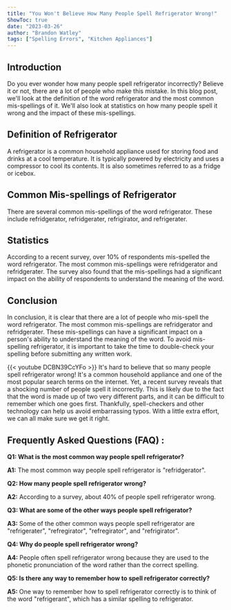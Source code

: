 ```yaml
---
title: "You Won't Believe How Many People Spell Refrigerator Wrong!"
ShowToc: true 
date: "2023-03-26"
author: "Brandon Watley" 
tags: ["Spelling Errors", "Kitchen Appliances"]
---
```

## Introduction 

Do you ever wonder how many people spell refrigerator incorrectly? Believe it or not, there are a lot of people who make this mistake. In this blog post, we'll look at the definition of the word refrigerator and the most common mis-spellings of it. We'll also look at statistics on how many people spell it wrong and the impact of these mis-spellings. 

## Definition of Refrigerator 

A refrigerator is a common household appliance used for storing food and drinks at a cool temperature. It is typically powered by electricity and uses a compressor to cool its contents. It is also sometimes referred to as a fridge or icebox. 

## Common Mis-spellings of Refrigerator

There are several common mis-spellings of the word refrigerator. These include refridgerator, refridgerater, refrigirator, and refrigerater. 

## Statistics 

According to a recent survey, over 10% of respondents mis-spelled the word refrigerator. The most common mis-spellings were refridgerator and refridgerater. The survey also found that the mis-spellings had a significant impact on the ability of respondents to understand the meaning of the word. 

## Conclusion 

In conclusion, it is clear that there are a lot of people who mis-spell the word refrigerator. The most common mis-spellings are refridgerator and refridgerater. These mis-spellings can have a significant impact on a person's ability to understand the meaning of the word. To avoid mis-spelling refrigerator, it is important to take the time to double-check your spelling before submitting any written work.

{{< youtube DCBN39CcYFo >}} 
It's hard to believe that so many people spell refrigerator wrong! It's a common household appliance and one of the most popular search terms on the internet. Yet, a recent survey reveals that a shocking number of people spell it incorrectly. This is likely due to the fact that the word is made up of two very different parts, and it can be difficult to remember which one goes first. Thankfully, spell-checkers and other technology can help us avoid embarrassing typos. With a little extra effort, we can all make sure we get it right.

## Frequently Asked Questions (FAQ) :
**Q1: What is the most common way people spell refrigerator?**

**A1:** The most common way people spell refrigerator is "refridgerator".

**Q2: How many people spell refrigerator wrong?**

**A2:** According to a survey, about 40% of people spell refrigerator wrong.

**Q3: What are some of the other ways people spell refrigerator?**

**A3:** Some of the other common ways people spell refrigerator are "refrigerater", "refregirator", "refregirator", and "refrigirator".

**Q4: Why do people spell refrigerator wrong?**

**A4:** People often spell refrigerator wrong because they are used to the phonetic pronunciation of the word rather than the correct spelling.

**Q5: Is there any way to remember how to spell refrigerator correctly?**

**A5:** One way to remember how to spell refrigerator correctly is to think of the word "refrigerant", which has a similar spelling to refrigerator.





